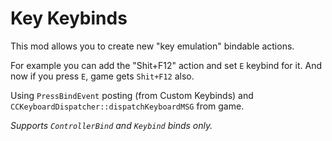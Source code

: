 # Key Keybinds

This mod allows you to create new "key emulation" bindable actions.

For example you can add the "Shit+F12" action and set <cy>`E`</c> keybind for it. And now if you press <cy>`E`</c>, game gets <cy>`Shit+F12`</c> also.

Using `PressBindEvent` posting (from Custom Keybinds) and `CCKeyboardDispatcher::dispatchKeyboardMSG` from game.

*Supports  `ControllerBind` and  `Keybind` binds only.*